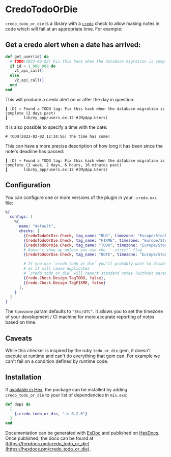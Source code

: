 # CredoTodoOrDie

`credo_todo_or_die` is a library with a [`credo`](https://github.com/rrrene/credo) check to allow making notes in code which will fail at an appropriate time.  For example:

## Get a credo alert when a date has arrived:

```elixir
def get_user(id) do
  # TODO(2022-02-02) Fix this hack when the database migration is complete
  if id > 1_000_000 do
    v1_api_call()
  else
    v2_api_call()
  end
end
```

This will produce a credo alert on or after the day in question:

```
┃ [D] → Found a TODO tag: Fix this hack when the database migration is complete (2 days past)
┃       lib/my_app/users.ex:12 #(MyApp.Users)
```

It is also possible to specify a time with the date:

```
# TODO(2022-02-02 12:34:56) The time has come!
```

This can have a more precise description of how long it has been since the note's deadline has passed:

```
┃ [D] → Found a TODO tag: Fix this hack when the database migration is complete (1 week, 2 days, 6 hours, 16 minutes past)
┃       lib/my_app/users.ex:12 #(MyApp.Users)
```

## Configuration

You can configure one or more versions of the plugin in your `.credo.exs` file:

```elixir
%{
  configs: [
    %{
      name: "default",
      checks: [
        {CredoTodoOrDie.Check, tag_name: "BUG", timezone: "Europe/Stockholm", priority: :higher},
        {CredoTodoOrDie.Check, tag_name: "FIXME", timezone: "Europe/Stockholm", priority: :high},
        {CredoTodoOrDie.Check, tag_name: "TODO", timezone: "Europe/Stockholm", priority: :normal},
        # Doesn't show up unless you use the `--strict` flag
        {CredoTodoOrDie.Check, tag_name: "NOTE", timezone: "Europe/Stockholm", priority: :low},

        # If you use `credo_todo_or_die` you'll probably want to disable these built-in checks
        # as it will cause duplicates
        # `credo_todo_or_die` will report standard notes (without parentheses) for the above `tag_name`s
        {Credo.Check.Design.TagTODO, false},
        {Credo.Check.Design.TagFIXME, false}
      ],
    }
  ]
}
```

The `timezone` param defaults to `"Etc/UTC"`.  It allows you to set the timezone of your development / CI machine for more accurate reporting of notes based on time.

## Caveats

While this checker is inspired by the ruby `todo_or_die` gem, it doesn't execute at runtime and can't do everything that gem can.  For example we can't fail on a condition defined by runtime code.

## Installation

If [available in Hex](https://hex.pm/docs/publish), the package can be installed
by adding `credo_todo_or_die` to your list of dependencies in `mix.exs`:

```elixir
def deps do
  [
    {:credo_todo_or_die, "~> 0.2.0"}
  ]
end
```

Documentation can be generated with [ExDoc](https://github.com/elixir-lang/ex_doc)
and published on [HexDocs](https://hexdocs.pm). Once published, the docs can
be found at [https://hexdocs.pm/credo_todo_or_die](https://hexdocs.pm/credo_todo_or_die).

